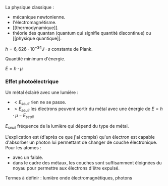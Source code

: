 La physique classique :

* mécanique newtonienne.
* l'électromagnétisme.
* [[thermodynamique]].
* théorie des quantan (quantum qui signifie quantité discontinue) ou [[physique quantique]].

$h = 6,626 \cdot 10^{-34} J \cdot s$ constante de Plank.

Quantité minimum d'énergie.

$E = h \cdot \mu$
### Effet photoélectrique

Un métal éclairé avec une lumière :

* $\lt E_{seuil}$ rien ne se passe.
* $\gt E_{seuil}$ les électrons peuvent sortir du métal avec une énergie de $E = h \cdot \mu - E_{seuil}$

$E_{seuil}$ fréquence de la lumière qui dépend du type de métal.

L'explication est (d'après ce que j'ai compis) qu'un électron est capable d'absorber un photon lui permettant de changer de couche électronique. Pour les atomes :

* avec un faible.
* dans le cadre des métaux, les couches sont suffisamment éloignées du noyau pour permettre aux électrons d'être expulsé.

Termes à définir : lumière onde électromagnétiques, photons 

